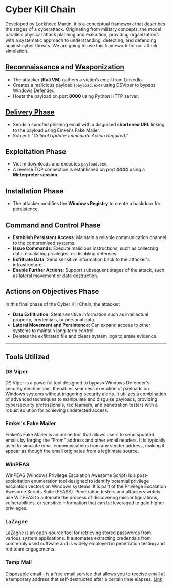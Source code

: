 # Cyber Kill Chain

Developed by Lockheed Martin, it is a conceptual framework that describes the stages of a cyberattack. Originating from military concepts, the model parallels physical attack planning and execution, providing organizations with a systematic approach to understanding, detecting, and defending against cyber threats. We are going to use this framework for our attack simulation. 

## [Reconnaissance](https://github.com/A9u3ybaCyb3r/Cyber_Defense_Lab/blob/main/Attack%20Simulation/Reconnaissance.md) and [Weaponization](https://github.com/A9u3ybaCyb3r/Cyber_Defense_Lab/blob/main/Attack%20Simulation/Weaponization.md)
- The attacker (**Kali VM**) gathers a victim’s email from LinkedIn.
- Creates a malicious payload (`payload.exe`) using DSViper to bypass Windows Defender.
- Hosts the payload on port **8000** using Python HTTP server.

## [Delivery Phase](https://github.com/A9u3ybaCyb3r/Cyber_Defense_Lab/blob/main/Attack%20Simulation/Delivery%20Phase.md)
- Sends a spoofed phishing email with a disguised **shortened URL** linking to the payload using Emkei's Fake Mailer.
- Subject: "*Critical Update: Immediate Action Required.*"

## Exploitation Phase
- Victim downloads and executes `payload.exe`.
- A reverse TCP connection is established on port **4444** using a **Meterpreter session**.

## Installation Phase
- The attacker modifies the **Windows Registry** to create a backdoor for persistence.

## Command and Control Phase
- **Establish Persistent Access**: Maintain a reliable communication channel to the compromised systems.
- **Issue Commands**: Execute malicious instructions, such as collecting data, escalating privileges, or disabling defenses.
- **Exfiltrate Data**: Send sensitive information back to the attacker's infrastructure.
- **Enable Further Actions**: Support subsequent stages of the attack, such as lateral movement or data destruction.

## Actions on Objectives Phase
In this final phase of the Cyber Kill Chain, the attacker:
- **Data Exfiltration**: Steal sensitive information such as intellectual property, credentials, or personal data.
- **Lateral Movement and Persistence**: Can expand access to other systems to maintain long-term control.
- Deletes the exfiltrated file and clears system logs to erase evidence.

---

## Tools Utilized

### DS Viper

DS Viper is a powerful tool designed to bypass Windows Defender's security mechanisms. It enables seamless execution of payloads on Windows systems without triggering security alerts. It utilizes a combination of advanced techniques to manipulate and disguise payloads, providing cybersecurity professionals, red teamers, and penetration testers with a robust solution for achieving undetected access.

### Emkei's Fake Mailer

Emkei's Fake Mailer is an online tool that allows users to send spoofed emails by forging the "From" address and other email headers. It is typically used to simulate email communications from any sender address, making it appear as though the email originates from a legitimate source.

### WinPEAS

WinPEAS (Windows Privilege Escalation Awesome Script) is a post-exploitation enumeration tool designed to identify potential privilege escalation vectors on Windows systems. It is part of the Privilege Escalation Awesome Scripts Suite (PEASS). Penetration testers and attackers widely use WinPEAS to automate the process of discovering misconfigurations, vulnerabilities, or sensitive information that can be leveraged to gain higher privileges.

### LaZagne

LaZagne is an open-source tool for retrieving stored passwords from various system applications. It automates extracting credentials from commonly used software and is widely employed in penetration testing and red team engagements.

### Temp Mail

Disposable email - is a free email service that allows you to receive email at a temporary address that self-destructed after a certain time elapses. [Link](https://temp-mail.org/en/)
